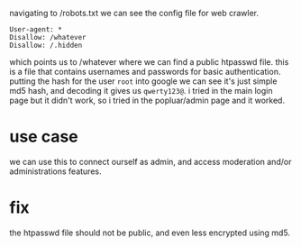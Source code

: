 navigating to /robots.txt we can see the config file for web crawler.

```
User-agent: *
Disallow: /whatever
Disallow: /.hidden
```

which points us to /whatever where we can find a public htpasswd file. this is a file that contains usernames and passwords for basic authentication. putting the hash for the user `root` into google we can see it's just simple md5 hash, and decoding it gives us `qwerty123@`.
i tried in the main login page but it didn't work, so i tried in the popluar/admin page and it worked.

# use case

we can use this to connect ourself as admin, and access moderation and/or administrations features.

# fix

the htpasswd file should not be public, and even less encrypted using md5.
